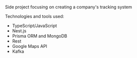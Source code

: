 Side project focusing on creating a company's tracking system 

Technologies and tools used:
- TypeScript/JavaScript
- Nest.js
- Prisma ORM and MongoDB
- Rest
- Google Maps API
- Kafka
